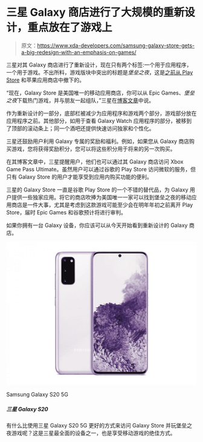 # 三星 Galaxy 商店进行了大规模的重新设计，重点放在了游戏上

> 原文：<https://www.xda-developers.com/samsung-galaxy-store-gets-a-big-redesign-with-an-emphasis-on-games/>

三星对其 Galaxy 商店进行了重新设计，现在只有两个标签:一个用于应用程序，一个用于游戏。不出所料，游戏版块中突出的标题是*堡垒之夜*，这是[之前从 Play Store](https://www.xda-developers.com/fortnite-circumvents-google-play-fees-direct-payment-option/) 和苹果应用商店中撤下的。

“现在，Galaxy Store 是美国唯一的移动应用商店，你可以从 Epic Games、*堡垒之夜*下载热门游戏，并与朋友一起组队，”三星在[博客文章](https://news.samsung.com/us/galaxy-store-goes-all-gaming-fortnite-xbox/)中说。

作为重新设计的一部分，底部栏被减少为应用程序和游戏两个部分，游戏部分放在应用程序之前。其他部分，如用于查看 Galaxy Watch 应用程序的部分，被移到了顶部的滚动条上；同一个酒吧还提供快速访问独家和个性化。

三星还鼓励用户利用 Galaxy 专属的奖励和福利。例如，如果您从 Galaxy 商店购买游戏，您将获得奖励积分，您可以将这些积分用于将来的另一次购买。

在其博客文章中，三星提醒用户，他们也可以通过其 Galaxy 商店访问 Xbox Game Pass Ultimate。虽然用户可以通过谷歌的 Play Store 访问微软的服务，但只有 Galaxy Store 的用户才能享受到应用内购买功能的便利。

三星的 Galaxy Store 一直是谷歌 Play Store 的一个不错的替代品，为 Galaxy 用户提供一些独家应用。将它的商店吹捧为美国唯一一家可以找到堡垒之夜的移动应用商店是一件大事，尤其是考虑到这款游戏可能至少会在明年年初之前离开 Play Store，届时 Epic Games 和谷歌预计将进行审判。

如果你拥有一台 Galaxy 设备，你应该可以从今天开始看到重新设计的 Galaxy 商店。

 <picture>![What better way to access the Galaxy Store and play Fortnite than with a Samsung Galaxy S20 5G? This is one of Samsung's most well-rounded devices and a great way to enjoy mobile gaming.](img/30d11bd0050cf7b4b5258f4e9eb5bfda.png)</picture> 

Samsung Galaxy S20 5G

##### 三星 Galaxy S20

有什么比使用三星 Galaxy S20 5G 更好的方式来访问 Galaxy Store 并玩堡垒之夜游戏呢？这是三星最全面的设备之一，也是享受移动游戏的绝佳方式。